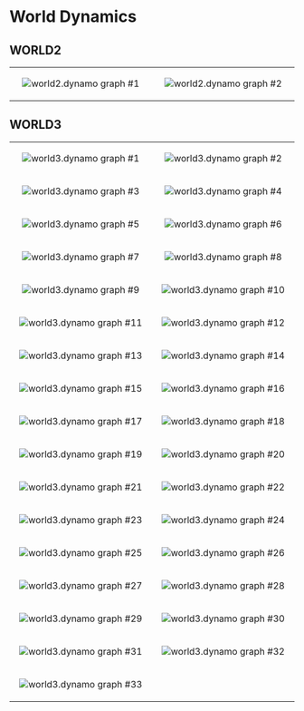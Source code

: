# World Dynamics

## WORLD2

<table>
<tr>
<td width="30%">
<p align="center">
  <img src="plots/world2_(1).svg" alt="world2.dynamo graph #1" />
</p>
</td>
<td width="30%">
<p align="center">
  <img src="plots/world2_(2).svg" alt="world2.dynamo graph #2" />
</p>
</td>
</tr>
</table>

## WORLD3

<table>
<tr>
<td width="30%">
<p align="center">
  <img src="plots/world3_(1).svg" alt="world3.dynamo graph #1" />
</p>
</td>
<td width="30%">
<p align="center">
  <img src="plots/world3_(2).svg" alt="world3.dynamo graph #2" />
</p>
</td>
</tr>
<tr>
<td width="30%">
<p align="center">
  <img src="plots/world3_(3).svg" alt="world3.dynamo graph #3" />
</p>
</td>
<td width="30%">
<p align="center">
  <img src="plots/world3_(4).svg" alt="world3.dynamo graph #4" />
</p>
</td>
</tr>
<tr>
<td width="30%">
<p align="center">
  <img src="plots/world3_(5).svg" alt="world3.dynamo graph #5" />
</p>
</td>
<td width="30%">
<p align="center">
  <img src="plots/world3_(6).svg" alt="world3.dynamo graph #6" />
</p>
</td>
</tr>
<tr>
<td width="30%">
<p align="center">
  <img src="plots/world3_(7).svg" alt="world3.dynamo graph #7" />
</p>
</td>
<td width="30%">
<p align="center">
  <img src="plots/world3_(8).svg" alt="world3.dynamo graph #8" />
</p>
</td>
</tr>
<tr>
<td width="30%">
<p align="center">
  <img src="plots/world3_(9).svg" alt="world3.dynamo graph #9" />
</p>
</td>
<td width="30%">
<p align="center">
  <img src="plots/world3_(10).svg" alt="world3.dynamo graph #10" />
</p>
</td>
</tr>
<tr>
<td width="30%">
<p align="center">
  <img src="plots/world3_(11).svg" alt="world3.dynamo graph #11" />
</p>
</td>
<td width="30%">
<p align="center">
  <img src="plots/world3_(12).svg" alt="world3.dynamo graph #12" />
</p>
</td>
</tr>
<tr>
<td width="30%">
<p align="center">
  <img src="plots/world3_(13).svg" alt="world3.dynamo graph #13" />
</p>
</td>
<td width="30%">
<p align="center">
  <img src="plots/world3_(14).svg" alt="world3.dynamo graph #14" />
</p>
</td>
</tr>
<tr>
<td width="30%">
<p align="center">
  <img src="plots/world3_(15).svg" alt="world3.dynamo graph #15" />
</p>
</td>
<td width="30%">
<p align="center">
  <img src="plots/world3_(16).svg" alt="world3.dynamo graph #16" />
</p>
</td>
</tr>
<tr>
<td width="30%">
<p align="center">
  <img src="plots/world3_(17).svg" alt="world3.dynamo graph #17" />
</p>
</td>
<td width="30%">
<p align="center">
  <img src="plots/world3_(18).svg" alt="world3.dynamo graph #18" />
</p>
</td>
</tr>
<tr>
<td width="30%">
<p align="center">
  <img src="plots/world3_(19).svg" alt="world3.dynamo graph #19" />
</p>
</td>
<td width="30%">
<p align="center">
  <img src="plots/world3_(20).svg" alt="world3.dynamo graph #20" />
</p>
</td>
</tr>
<tr>
<td width="30%">
<p align="center">
  <img src="plots/world3_(21).svg" alt="world3.dynamo graph #21" />
</p>
</td>
<td width="30%">
<p align="center">
  <img src="plots/world3_(22).svg" alt="world3.dynamo graph #22" />
</p>
</td>
</tr>
<tr>
<td width="30%">
<p align="center">
  <img src="plots/world3_(23).svg" alt="world3.dynamo graph #23" />
</p>
</td>
<td width="30%">
<p align="center">
  <img src="plots/world3_(24).svg" alt="world3.dynamo graph #24" />
</p>
</td>
</tr>
<tr>
<td width="30%">
<p align="center">
  <img src="plots/world3_(25).svg" alt="world3.dynamo graph #25" />
</p>
</td>
<td width="30%">
<p align="center">
  <img src="plots/world3_(26).svg" alt="world3.dynamo graph #26" />
</p>
</td>
</tr>
<tr>
<td width="30%">
<p align="center">
  <img src="plots/world3_(27).svg" alt="world3.dynamo graph #27" />
</p>
</td>
<td width="30%">
<p align="center">
  <img src="plots/world3_(28).svg" alt="world3.dynamo graph #28" />
</p>
</td>
</tr>
<tr>
<td width="30%">
<p align="center">
  <img src="plots/world3_(29).svg" alt="world3.dynamo graph #29" />
</p>
</td>
<td width="30%">
<p align="center">
  <img src="plots/world3_(30).svg" alt="world3.dynamo graph #30" />
</p>
</td>
</tr>
<tr>
<td width="30%">
<p align="center">
  <img src="plots/world3_(31).svg" alt="world3.dynamo graph #31" />
</p>
</td>
<td width="30%">
<p align="center">
  <img src="plots/world3_(32).svg" alt="world3.dynamo graph #32" />
</p>
</td>
</tr>
<tr>
<td width="30%">
<p align="center">
  <img src="plots/world3_(33).svg" alt="world3.dynamo graph #33" />
</p>
</td>
<td width="30%">
</td>
</tr>
</table>
